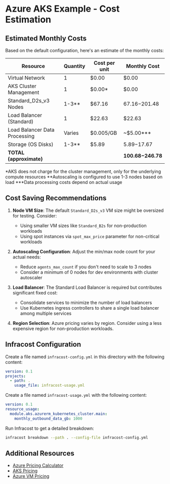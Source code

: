# Azure AKS Example - Cost Estimation

## Estimated Monthly Costs

Based on the default configuration, here's an estimate of the monthly costs:

| Resource                | Quantity | Cost per unit | Monthly Cost |
|------------------------|----------|---------------|---------------|
| Virtual Network        | 1        | $0.00         | $0.00         |
| AKS Cluster Management | 1        | $0.00*        | $0.00         |
| Standard_D2s_v3 Nodes  | 1-3**    | $67.16        | $67.16-$201.48 |
| Load Balancer (Standard) | 1      | $22.63        | $22.63        |
| Load Balancer Data Processing | Varies | $0.005/GB  | ~$5.00***     |
| Storage (OS Disks)     | 1-3**    | $5.89         | $5.89-$17.67   |
| **TOTAL (approximate)** |          |               | **$100.68-$246.78** |

*AKS does not charge for the cluster management, only for the underlying compute resources
**Autoscaling is configured to use 1-3 nodes based on load
***Data processing costs depend on actual usage

## Cost Saving Recommendations

1. **Node VM Size**: The default `Standard_D2s_v3` VM size might be oversized for testing. Consider:
   - Using smaller VM sizes like `Standard_B2s` for non-production workloads
   - Using spot instances via `spot_max_price` parameter for non-critical workloads

2. **Autoscaling Configuration**: Adjust the min/max node count for your actual needs:
   - Reduce `agents_max_count` if you don't need to scale to 3 nodes
   - Consider a minimum of 0 nodes for dev environments with cluster autoscaler

3. **Load Balancer**: The Standard Load Balancer is required but contributes significant fixed cost:
   - Consolidate services to minimize the number of load balancers
   - Use Kubernetes ingress controllers to share a single load balancer among multiple services

4. **Region Selection**: Azure pricing varies by region. Consider using a less expensive region for non-production workloads.

## Infracost Configuration

Create a file named `infracost-config.yml` in this directory with the following content:

```yaml
version: 0.1
projects:
  - path: .
    usage_file: infracost-usage.yml
```

Create a file named `infracost-usage.yml` with the following content:

```yaml
version: 0.1
resource_usage:
  module.aks.azurerm_kubernetes_cluster.main:
    monthly_outbound_data_gb: 1000
```

Run Infracost to get a detailed breakdown:

```bash
infracost breakdown --path . --config-file infracost-config.yml
```

## Additional Resources

- [Azure Pricing Calculator](https://azure.microsoft.com/en-us/pricing/calculator/)
- [AKS Pricing](https://azure.microsoft.com/en-us/pricing/details/kubernetes-service/)
- [Azure VM Pricing](https://azure.microsoft.com/en-us/pricing/details/virtual-machines/)
